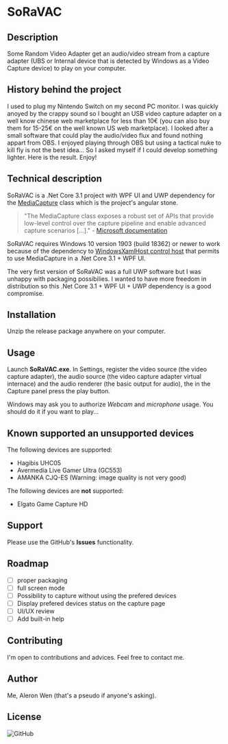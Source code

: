 # SoRaVAC

## Description

Some Random Video Adapter get an audio/video stream from a capture adapter (UBS or Internal device that is detected by Windows as a Video Capture device) to play on your computer.

## History behind the project

I used to plug my Nintendo Switch on my second PC monitor. I was quickly anoyed by the crappy sound so I bought an USB video capture adapter on a well know chinese web marketplace for less than 10€ (you can also buy them for 15-25€ on the well known US web marketplace). I looked after a small software that could play the audio/video flux and found nothing appart from OBS.
I enjoyed playing through OBS but using a tactical nuke to kill fly is not the best idea... So I asked myself if I could develop something lighter.
Here is the result.
Enjoy!

## Technical description

SoRaVAC is a .Net Core 3.1 project with WPF UI and UWP dependency for the [MediaCapture](https://docs.microsoft.com/en-gb/uwp/api/Windows.Media.Capture.MediaCapture?view=winrt-18362) class which is the project's angular stone.
> "The MediaCapture class exposes a robust set of APIs that provide low-level control over the capture pipeline and enable advanced capture scenarios [...]." - [Microsoft documentation](https://docs.microsoft.com/en-gb/windows/uwp/audio-video-camera/basic-photo-video-and-audio-capture-with-mediacapture)

SoRaVAC requires Windows 10 version 1903 (build 18362) or newer to work because of the dependency to [WindowsXamlHost control host](https://docs.microsoft.com/en-gb/windows/communitytoolkit/controls/wpf-winforms/windowsxamlhost) that permits to use MediaCapture in a .Net Core 3.1 + WPF UI.

The very first version of SoRaVAC was a full UWP software but I was unhappy with packaging possibilies. I wanted to have more freedom in distribution so this .Net Core 3.1 + WPF UI + UWP dependency is a good compromise.

## Installation

Unzip the release package anywhere on your computer.

## Usage

Launch **SoRaVAC.exe**. In Settings, register the video source (the video capture adapter), the audio source  (the video capture adapter virtual internace) and the audio renderer (the basic output for audio), the in the Capture panel press the play button.

Windows may ask you to authorize *Webcam* and *microphone* usage. You should do it if you want to play...

## Known supported an unsupported devices

The following devices are supported:

- Hagibis UHC05 
- Avermedia Live Gamer Ultra (GC553)
- AMANKA CJQ-ES (Warning: image quality is not very good)

The following devices are **not** supported:

- Elgato Game Capture HD

## Support

Please use the GitHub's **Issues** functionality.

## Roadmap

- [ ] proper packaging
- [ ] full screen mode
- [ ] Possibility to capture without using the prefered devices
- [ ] Display prefered devices status on the capture page
- [ ] UI/UX review
- [ ] Add built-in help

## Contributing

I'm open to contributions and advices. Feel free to contact me.

## Author

Me, Aleron Wen (that's a pseudo if anyone's asking).

## License

![GitHub](https://img.shields.io/github/license/AleronWen/SoRaVAC?style=plastic)
